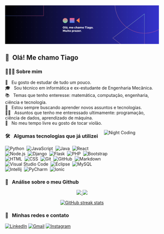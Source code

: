 ![Banner](banner.png)

## 🙋 &nbsp;Olá! Me chamo Tiago

### 👨🏻‍💻 Sobre mim


📖 &nbsp; Eu gosto de estudar de tudo um pouco.\
🎓 &nbsp; Sou técnico em informática e ex-estudante de Engenharia Mecânica. \
📚 &nbsp; Temas que tenho enteresse: matemática, computação, engenharia, ciência e tecnologia. \
🌱 &nbsp; Estou sempre buscando aprender novos assuntos e tecnologias.\
✍🏻 &nbsp; Assuntos que tenho me enteressado ultimamente: programação, ciência de dados, aprendizado de máquina. \
🎸 &nbsp; No meu tempo livre eu gosto de tocar violão.

<img alt="Night Coding" src="https://gifs.eco.br/wp-content/uploads/2022/08/gifs-com-fundo-transparente-1.gif" align="right" style="max-width: 50%; display: inline-block;" width="180em"/>


### 🛠 &nbsp; Algumas tecnologias que já utilizei

![Python](https://img.shields.io/badge/-Python-05122A?style=flat&logo=python)&nbsp;
![JavaScript](https://img.shields.io/badge/-JavaScript-05122A?style=flat&logo=javascript)&nbsp;
![Java](https://img.shields.io/badge/-Java-05122A?style=flat&logo=Java&logoColor=FFA518)&nbsp;
![React](https://img.shields.io/badge/-React-05122A?style=flat&logo=react)&nbsp;\
![Node.js](https://img.shields.io/badge/-Node.js-05122A?style=flat&logo=node.js)&nbsp;
![Django](https://img.shields.io/badge/-Django-05122A?style=flat&logo=django&logoColor=092E20)&nbsp;
![Flask](https://img.shields.io/badge/-Flask-05122A?style=flat&logo=flask)&nbsp;
![PHP](https://img.shields.io/badge/-PHP-05122A?style=flat&logo=PHP)&nbsp;
![Bootstrap](https://img.shields.io/badge/-Bootstrap-05122A?style=flat&logo=bootstrap&logoColor=563D7C)\
![HTML](https://img.shields.io/badge/-HTML-05122A?style=flat&logo=HTML5)&nbsp;
![CSS](https://img.shields.io/badge/-CSS-05122A?style=flat&logo=CSS3&logoColor=1572B6)&nbsp;
![Git](https://img.shields.io/badge/-Git-05122A?style=flat&logo=git)&nbsp;
![GitHub](https://img.shields.io/badge/-GitHub-05122A?style=flat&logo=github)&nbsp;
![Markdown](https://img.shields.io/badge/-Markdown-05122A?style=flat&logo=markdown)\
![Visual Studio Code](https://img.shields.io/badge/-Visual%20Studio%20Code-05122A?style=flat&logo=visual-studio-code&logoColor=007ACC)&nbsp;
![Eclipse](https://img.shields.io/badge/-Eclipse-05122A?style=flat&logo=eclipse-ide&logoColor=2C2255)&nbsp;
![MySQL](https://img.shields.io/badge/MySQL-05122A?style=flat&logo=mysql&logoColor=white)\
![Intellij](https://img.shields.io/badge/IntelliJ_IDEA-05122A?styele=flat&logo=intellij-idea&logoColor=2b456c)&nbsp;
![PyCharm](https://img.shields.io/badge/PyCharm-05122A.svg?&style=flat&logo=PyCharm&logoColor=28b8a0)&nbsp;
![Ionic](https://img.shields.io/badge/Ionic-05122A?style=flat&logo=ionic&logoColor=blue)


### 🚀 &nbsp; Análise sobre o meu Github


<p align="center">
<a href="https://github.com/tiagobandeira">
  <img height="170em" src="https://github-readme-stats.vercel.app/api?username=tiagobandeira&show_icons=true&theme=algolia&rank_icon=github"/>
  <img height="170em" src="https://github-readme-stats-eight-theta.vercel.app/api/top-langs/?username=tiagobandeira&layout=compact&langs_count=8&theme=algolia"/>

    
</a>
</p>

<p align="center">
<a href="https://github.com/tiagobandeira">
  <img alt="GitHub streak stats" height="170em" src="https://streak-stats.demolab.com?user=tiagobandeira&theme=algolia"/>
</a>
</p>

### 📌 &nbsp; Minhas redes e contato



[![LinkedIn](https://img.shields.io/badge/LinkedIn-0077B5?style=flat&logo=linkedin&logoColor=white)](https://linkedin.com/in/tiagobandeira)
[![Gmail](https://img.shields.io/badge/Gmail-D14836?style=flat&logo=gmail&logoColor=white)](mailto:tiagodevjidi@gmail.com?subject=Contato)
[![Instagram](https://img.shields.io/badge/-@tiagoprog-E4405F?style=flat&logo=Instagram&logoColor=white)](https://instagram.com/tiagoprog)

